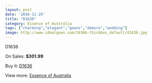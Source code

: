 ```yaml
---
layout: post
date: '2016-11-29'
title: "D1636"
category: Essence of Australia
tags: ["charming","elegant","gowns","demure","wedding"]
image: http://www.idealgown.com/16366-thickbox_default/d1636.jpg
---
```

D1636

On Sales: **$301.99**
<a href="https://www.idealgown.com/en/essence-of-australia/6522-d1636.html"><amp-img layout="responsive" width="600" height="600" src="//www.idealgown.com/16366-thickbox_default/d1636.jpg" alt="D1636 0" /></a>
<a href="https://www.idealgown.com/en/essence-of-australia/6522-d1636.html"><amp-img layout="responsive" width="600" height="600" src="//www.idealgown.com/16368-thickbox_default/d1636.jpg" alt="D1636 1" /></a>
<a href="https://www.idealgown.com/en/essence-of-australia/6522-d1636.html"><amp-img layout="responsive" width="600" height="600" src="//www.idealgown.com/16367-thickbox_default/d1636.jpg" alt="D1636 2" /></a>

Buy it: [D1636](https://www.idealgown.com/en/essence-of-australia/6522-d1636.html "D1636")

View more: [Essence of Australia](https://www.idealgown.com/en/96-essence-of-australia "Essence of Australia")